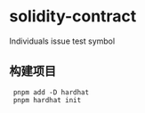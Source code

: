 # solidity-contract
Individuals issue test symbol

## 构建项目
```
 pnpm add -D hardhat
 pnpm hardhat init
```
